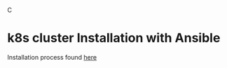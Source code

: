 
C
# k8s cluster Installation with Ansible

Installation process found [here](https://www.kelvinakpobome.codes/how-i-automated-installation-of-a-kubernetes-cluster-with-ansible)
